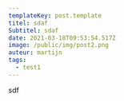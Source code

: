 ```yaml
---
templateKey: post.template
titel: sdaf
Subtitel: sdaf
date: 2021-03-18T09:53:54.517Z
image: /public/img/post2.png
auteur: martijn
tags:
  - test1
---
```

sdf
